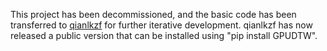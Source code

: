 This project has been decommissioned, and the basic code has been transferred to [qianlkzf](https://github.com/qianlkzf) for further iterative development. qianlkzf has now released a public version that can be installed using "pip install GPUDTW".
